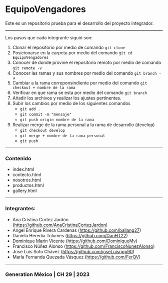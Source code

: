 # EquipoVengadores

Este es un repositorio prueba para el desarrollo del proyecto integrador.

---
Los pasos que cada integrante siguió son:

1. Clonar el repositorio por medio de comando `git clone`
2. Posicionarse en la carpeta por medio del comando  `git cd EquipoVengadores`
3. Conocer de donde provine el repositorio remoto por medio de comando `git remote -v`
4. Conocer las ramas y sus nombres por medio del comando `git branch -a`
5. Cambiar a la rama correponsindiente por medio del comando `git checkout + nombre de la rama`
6. Verificar en que rama se esta por medio del comando `git branch`
7. Añadir los archivos y realizar los ajustes pertinentes.
8. Subir los cambios por medio de los siguientes comandos 
    - `git add .` 
    - `git commit -m "mensaje"` 
    - `git push origin nombre de la rama`
9. Realizar merge de la rama personal a la rama de desarrollo (develop)
    - `git checkout develop`
    - `git merge + nombre de la rama personal`
    - `git push`
---
### Contenido
- index.html
- contecto.html
- nosotros.html
- productos.html
- gallery.html


---
### Integrantes:
- Ana Cristina Cortez Jardón (https://github.com/AnaCristinaCortezJardon)
- Angel Enrique Rivera Cardenas (https://github.com/ballang27)
- Daniela Heredia Tolumes (https://github.com/DanHT22)
- Dominique Marin Vicente (https://github.com/DominiqueMv)
- Francisco Núñez Alonso (https://github.com/FranciscoNunezAlonso)
- Jose Luis Soto Chávez (https://github.com/joseLuisppp90)
- María Fernanda Quezada Vásquez (https://github.com/FerQV)

---

### Generation México | CH 29 | 2023
